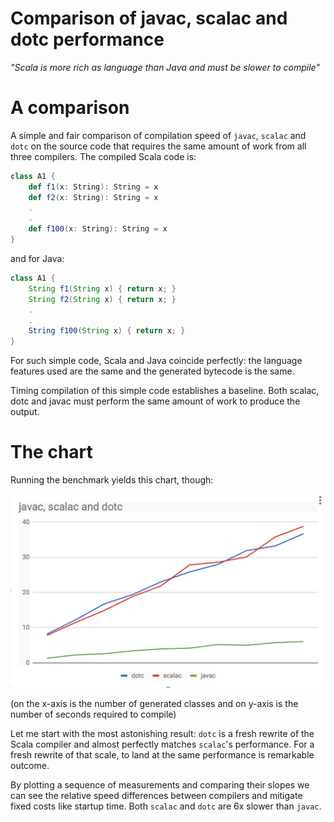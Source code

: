# Comparison of javac, scalac and dotc performance

_"Scala is more rich as language than Java and must be slower to compile"_

# A comparison

A simple and fair comparison of compilation speed of `javac`, `scalac` and `dotc` on the source code that requires the same amount of work from all three
compilers. The compiled Scala code is:

```scala
class A1 {
    def f1(x: String): String = x
    def f2(x: String): String = x
    .
    .
    def f100(x: String): String = x
}
```

and for Java:

```java
class A1 {
    String f1(String x) { return x; }
    String f2(String x) { return x; }
    .
    .
    String f100(String x) { return x; }
}
```

For such simple code, Scala and Java coincide perfectly: the language features used are the same and the generated bytecode is the same.

Timing compilation of this simple code establishes a baseline. Both scalac, dotc and javac must perform the same amount of work to produce the output.

# The chart

Running the benchmark yields this chart, though:

![comparison chart](javac-scalac-dotc-chart.png?raw=true "javac scalac dotc chart")

(on the x-axis is the number of generated classes and on y-axis is the number of seconds required to compile)

Let me start with the most astonishing result: `dotc` is a fresh rewrite of the Scala compiler and almost perfectly matches `scalac`'s performance. For a fresh rewrite of that scale, to land at the same performance is remarkable outcome.

By plotting a sequence of measurements and comparing their slopes we can see the relative speed differences between compilers and mitigate fixed costs like startup time. Both `scalac` and `dotc` are 6x slower than `javac`.

